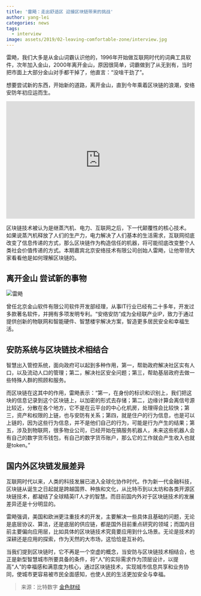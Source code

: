 ```yaml
---
title: '雷飏：走出舒适区 迎接区块链带来的挑战'
author: yang-lei
categories: news
tags:
  - interview
image: assets/2019/02-leaving-comfortable-zone/interview.jpg
---
```


雷飏，我们大多是从金山词霸认识他的，1996年开始做互联网时代的词典工具软件，次年加入金山，2000年离开金山，原因很简单，词霸做到了从无到有，当时把市面上大部分金山对手都干掉了，他直言：“没啥干劲了”。

想要尝试新的东西，开始新的道路，离开金山，直到今年乘着区块链的浪潮，安络安防年初应运而生。

<div class="zoom-container" style="
    position: relative;
    padding-bottom:56.25%;
    padding-top:30px;
    height:0;
    overflow:hidden;
">
  <iframe
    src="https://player.bilibili.com/player.html?aid=47291118&bvid=BV1mb41147SV&cid=82822460&page=1"
    width='560'
    height='315'
    allowfullscreen
    webkitallowfullscreen
    frameborder="0"
    style="
      position: absolute;
      top:0;
      left:0;
      width:100%;
      height:100%;
    "
  ></iframe>
</div>

区块链技术被认为是继蒸汽机、电力、互联网之后，下一代颠覆性的核心技术。 如果说蒸汽机释放了人们的生产力，电力解决了人们基本的生活需求，互联网彻底改变了信息传递的方式，那么区块链作为构造信任的机器，将可能彻底改变整个人类社会价值传递的方式。本期嘉宾北京安络技术有限公司创始人雷飏，让他带领大家看看他是如何理解区块链的。

## 离开金山 尝试新的事物

![雷飏](/assets/2019/02-leaving-comfortable-zone/leiyang.jpg)

曾任北京金山软件有限公司软件开发部经理，从事IT行业已经有二十多年，开发过多款著名软件，并拥有多项发明专利。“安络安防”成为全经联产业IP，致力于通过提供创新的物联网和智能硬件、智慧楼宇解决方案，智造更多居民安全和幸福生活。

## 安防系统与区块链技术相结合

智慧出入管控系统，面向政府可以起到多种作用，第一，帮助政府解决社区实有人口，以及流动人口的管理；第二，解决社区安全问题；第三，帮助基层政府去做一些特殊人群的照顾和服务。

而区块链在这其中的作用，雷飏表示：“第一，在身份的标识和识别上，我们把这块的信息记录到这个区块链上，以加密的形式去存储；第二，边缘计算会离信号源比较近，分散在各个地方，它不是在云平台的中心化机房，处理得会比较快；第三，资产和权限的上链，也与安防有关系；第四，就是住户的行为信息，也是可以上链的，因为这些行为信息，并不是他们自己的行为，可能是行为产生的结果；第五，涉及到物联网，很多物业公司，已经开始在搞服务机器人，未来这些机器人会有自己的数字货币钱包，有自己的数字货币账户，那么它的工作就会产生收入也就是token。”

## 国内外区块链发展差异

互联网时代以来，人类的科技发展已进入全球化协作时代。作为新一代金融科技，区块链从诞生之日起就是跨越国界、种族和文化，从比特币到以太坊和各类开源区块链技术，都凝结了全球精英IT人才的智慧。而目前国内外对于区块链技术的发展差异还是十分明显的。

雷飏强调，美国和欧洲更注重技术的开发，主要解决一些具体且基础的问题，无论是底层协议、算法，还是底层的供应链，都是国外目前重点研究的领域；而国内目前主要偏向应用层，比如具体的区块链技术究竟要应用到什么场景。无论是技术的深耕还是应用的探索，作为天然的大市场，这恰恰是互补的。

当我们提到区块链时，它不再是一个空虚的概念，当安防与区块链技术相结合，也正是新型智慧城市所要具备的条件，将“人”的实际需求作为顶层设计，以提高“人”的幸福感和满意度为核心，通过区块链技术，实现城市信息共享和业务协同，使城市更容易被市民全面感知，也使人民的生活更加安全与幸福。

> 来源：比特数字 [金色财经](https://www.jinse.com/blockchain/321631.html)
